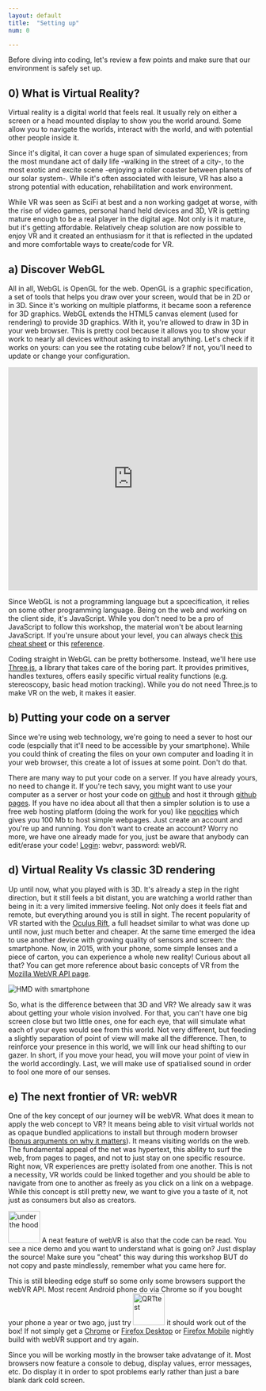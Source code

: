 ```yaml
---
layout: default
title:  "Setting up"
num: 0

---
```


Before diving into coding, let's review a few points and make sure that our environment is safely set up.

## 0) What is Virtual Reality?
Virtual reality is a digital world that feels real. It usually rely on either a screen or a head mounted display to show you the world around. Some allow you to navigate the worlds, interact with the world, and with potential other people inside it. 

Since it's digital, it can cover a huge span of simulated experiences; from the most mundane act of daily life -walking in the street of a city-, to the most exotic and excite scene -enjoying a roller coaster between planets of our solar system-. While it's often associated with leisure, VR has also a strong potential with education, rehabilitation and work environment.

While VR was seen as SciFi at best and a non working gadget at worse, with the rise of video games, personal hand held devices and 3D, VR is getting mature enough to be a real player in the digital age. Not only is it mature, but it's getting affordable. Relatively cheap solution are now possible to enjoy VR and it created an enthusiasm for it that is reflected in the updated and more comfortable ways to create/code for VR.

## a) Discover WebGL
All in all, WebGL is OpenGL for the web. OpenGL is a graphic specification, a set of tools that helps you draw over your screen, would that be in 2D or in 3D. Since it's working on multiple platforms, it became soon a reference for 3D graphics. WebGL extends the HTML5 canvas element (used for rendering) to provide 3D graphics. With it, you're allowed to draw in 3D in your web browser. This is pretty cool because it allows you to show your work to nearly all devices without asking to install anything. Let's check if it works on yours: can you see the rotating cube below? If not, you'll need to update or change your configuration.

<iframe width="100%" height="450px" scrolling="no" src="https://get.webgl.org/" frameborder="0" allowfullscreen></iframe>

Since WebGL is not a programming language but a spcecification, it relies on some other programming language. Being on the web and working on the client side, it's JavaScript. While you don't need to be a pro of JavaScript to follow this workshop, the material won't be about learning JavaScript. If you're unsure about your level, you can always check [this cheat sheet](https://media.pearsoncmg.com/ph/esm/ecs_snyder_fluency_6/javascript_refererence.pdf) or this [reference](https://developer.mozilla.org/en-US/docs/Web/JavaScript/Reference).

Coding straight in WebGL can be pretty bothersome. Instead, we'll here use [Three.js](http://threejs.org/), a library that takes care of the boring part. It provides primitives, handles textures, offers easily specific virtual reality functions (e.g. stereoscopy, basic head motion tracking). While you do not need Three.js to make VR on the web, it makes it easier.

## b) Putting your code on a server
Since we're using web technology, we're going to need a sever to host our code (espcially that it'll need to be accessible by your smartphone). While you could think of creating the files on your own computer and loading it in your web browser, this create a lot of issues at some point. Don't do that.

There are many way to put your code on a server. If you have already yours, no need to change it. If you're tech savy, you might want to use your computer as a server or host your code on [github](https://pages.github.com/) and host it through [github pages](https://pages.github.com/). If you have no idea about all that then a simpler solution is to use a free web hosting platform (doing the work for you) like [neocities](https://neocities.org/) which gives you 100 Mb to host simple webpages. Just create an account and you're up and running. You don't want to create an account? Worry no more, we have one already made for you, just be aware that anybody can edit/erase your code! [Login](https://neocities.org/signin): webvr, password: webVR.

## d) Virtual Reality Vs classic 3D rendering
Up until now, what you played with is 3D. It's already a step in the right direction, but it still feels a bit distant, you are watching a world rather than being in it: a very limited immersive feeling. Not only does it feels flat and remote, but everything around you is still in sight. The recent popularity of VR started with the [Oculus Rift](https://www.oculus.com/en-us/), a full headset similar to what was done up until now, just much better and cheaper. At the same time emerged the idea to use another device with growing quality of sensors and screen: the smartphone. Now, in 2015, with your phone, some simple lenses and a piece of carton, you can experience a whole new reality! Curious about all that? You can get more reference about basic concepts of VR from the [Mozilla WebVR API page](https://developer.mozilla.org/en-US/docs/Web/API/WebVR_API/WebVR_concepts).

![HMD with smartphone](https://mdn.mozillademos.org/files/11085/mobileBasedVRSetup.png)

So, what is the difference between that 3D and VR? We already saw it was about getting your whole vision involved. For that, you can't have one big screen close but two little ones, one for each eye, that will simulate what each of your eyes would see from this world. Not very different, but feeding a slightly separation of point of view will make all the difference. Then, to reinforce your presence in this world, we will link our head shifting to our gazer. In short, if you move your head, you will move your point of view in the world accordingly. Last, we will make use of spatialised sound in order to fool one more of our senses.


## e) The next frontier of VR: webVR
One of the key concept of our journey will be webVR. What does it mean to apply the web concept to VR? It means being able to visit virtual worlds not as opaque bundled applications to install but through modern browser ([bonus arguments on why it matters](https://www.reddit.com/r/WebVR/comments/3e2mes/what_are_the_advantages_of_webvr_over_native_vr/  )). It means visiting worlds on the web. The fundamental appeal of the net was hypertext, this ability to surf the web, from pages to pages, and not to just stay on one specific resource. Right now, VR experiences are pretty isolated from one another. This is not a necessity, VR worlds could be linked together and you should be able to navigate from one to another as freely as you click on a link on a webpage. While this concept is still pretty new, we want to give you a taste of it, not just as consumers but also as creators.

<img alt="under the hood" src="http://sales-patch.com/wp-content/themes/sales-patch/images/home/icon-hood.png" height="64px" /> A neat feature of webVR is also that the code can be read. You see a nice demo and you want to understand what is going on? Just display the source! Make sure you "cheat" this way during this workshop BUT do not copy and paste mindlessly, remember what you came here for.

<a href="#browser" /></a>This is still bleeding edge stuff so some only some browsers support the webVR API. Most recent Android phone do via Chrome so if you bought your phone a year or two ago, just try <img alt="QRTtest" src="http://webvr.neocities.org/img/qrtest.png" height="64px" /> it should work out of the box! If not simply get a [Chrome](https://drive.google.com/folderview?id=0BzudLt22BqGRbW9WTHMtOWMzNjQ&usp=sharing#list) or [Firefox Desktop](http://mozvr.com/downloads/) or [Firefox Mobile](https://nightly.mozilla.org/) nightly build with webVR support and try again.

Since you will be working mostly in the browser take advatange of it. Most browsers now feature a console to debug, display values, error messages, etc. Do display it in order to spot problems early rather than just a bare blank dark cold screen. 
